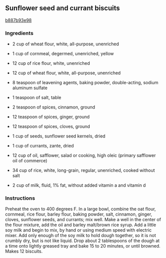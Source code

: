 ## Sunflower seed and currant biscuits

[b887b93e98](http://www.food.com/recipe/sunflower-seed-and-currant-biscuits-84959)

### Ingredients

 - 2 cup of wheat flour, white, all-purpose, unenriched

 - 1 cup of cornmeal, degermed, unenriched, yellow

 - 12 cup of rice flour, white, unenriched

 - 12 cup of wheat flour, white, all-purpose, unenriched

 - 8 teaspoon of leavening agents, baking powder, double-acting, sodium aluminum sulfate

 - 1 teaspoon of salt, table

 - 2 teaspoon of spices, cinnamon, ground

 - 12 teaspoon of spices, ginger, ground

 - 12 teaspoon of spices, cloves, ground

 - 1 cup of seeds, sunflower seed kernels, dried

 - 1 cup of currants, zante, dried

 - 12 cup of oil, safflower, salad or cooking, high oleic (primary safflower oil of commerce)

 - 34 cup of rice, white, long-grain, regular, unenriched, cooked without salt

 - 2 cup of milk, fluid, 1% fat, without added vitamin a and vitamin d

### Instructions

Preheat the oven to 400 degrees F. In a large bowl, combine the oat flour, cornmeal, rice flour, barley flour, baking powder, salt, cinnamon, ginger, cloves, sunflower seeds, and currants; mix well. Make a well in the center of the flour mixture, add the oil and barley malt/brown rice syrup. Add a little soy milk and begin to mix, by hand or using medium speed with electric mixer. Add only enough of the soy milk to hold dough together, so it is not crumbly dry, but is not like liquid. Drop about 2 tablespoons of the dough at a time onto lightly greased tray and bake 15 to 20 minutes, or until browned. Makes 12 biscuits.